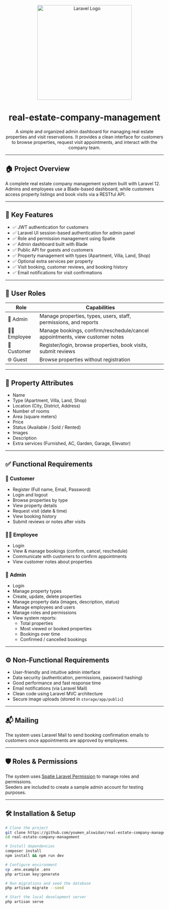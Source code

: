 <p align="center">
  <a href="https://laravel.com" target="_blank">
    <img src="https://raw.githubusercontent.com/laravel/art/master/logo-lockup/5%20SVG/2%20CMYK/1%20Full%20Color/laravel-logolockup-cmyk-red.svg" width="300" alt="Laravel Logo">
  </a>
</p>

<h1 align="center">real-estate-company-management</h1>

<p align="center">
  A simple and organized admin dashboard for managing real estate properties and visit reservations. It provides a clean interface for customers to browse properties, request visit appointments, and interact with the company team.
</p>

---

## 🏠 Project Overview

A complete real estate company management system built with Laravel 12.  
Admins and employees use a Blade-based dashboard, while customers access property listings and book visits via a RESTful API.

---

## 🚀 Key Features

- ✅ JWT authentication for customers
- ✅ Laravel UI session-based authentication for admin panel
- ✅ Role and permission management using Spatie
- ✅ Admin dashboard built with Blade
- ✅ Public API for guests and customers
- ✅ Property management with types (Apartment, Villa, Land, Shop)
- ✅ Optional extra services per property
- ✅ Visit booking, customer reviews, and booking history
- ✅ Email notifications for visit confirmations

---

## 👥 User Roles

| Role | Capabilities |
|------|--------------|
| 👑 Admin | Manage properties, types, users, staff, permissions, and reports |
| 🧑‍💼 Employee | Manage bookings, confirm/reschedule/cancel appointments, view customer notes |
| 👤 Customer | Register/login, browse properties, book visits, submit reviews |
| 🌐 Guest | Browse properties without registration |

---

## 🏡 Property Attributes

- Name  
- Type (Apartment, Villa, Land, Shop)  
- Location (City, District, Address)  
- Number of rooms  
- Area (square meters)  
- Price  
- Status (Available / Sold / Rented)  
- Images  
- Description  
- Extra services (Furnished, AC, Garden, Garage, Elevator)

---

## ✅ Functional Requirements

### 👤 Customer
- Register (Full name, Email, Password)
- Login and logout
- Browse properties by type
- View property details
- Request visit (date & time)
- View booking history
- Submit reviews or notes after visits

### 🧑‍💼 Employee
- Login
- View & manage bookings (confirm, cancel, reschedule)
- Communicate with customers to confirm appointments
- View customer notes about properties

### 👑 Admin
- Login
- Manage property types
- Create, update, delete properties
- Manage property data (images, description, status)
- Manage employees and users
- Manage roles and permissions
- View system reports:
  - Total properties
  - Most viewed or booked properties
  - Bookings over time
  - Confirmed / cancelled bookings

---

## ⚙️ Non-Functional Requirements

- User-friendly and intuitive admin interface
- Data security (authentication, permissions, password hashing)
- Good performance and fast response time
- Email notifications (via Laravel Mail)
- Clean code using Laravel MVC architecture
- Secure image uploads (stored in `storage/app/public`)

---

## 📬 Mailing

The system uses Laravel Mail to send booking confirmation emails to customers once appointments are approved by employees.

---

## 🛡️ Roles & Permissions

The system uses [Spatie Laravel Permission](https://github.com/spatie/laravel-permission) to manage roles and permissions.  
Seeders are included to create a sample admin account for testing purposes.

---

## 🛠️ Installation & Setup

```bash
# Clone the project
git clone https://github.com/youmen_alswidan/real-estate-company-management.git
cd real-estate-company-management

# Install dependencies
composer install
npm install && npm run dev

# Configure environment
cp .env.example .env
php artisan key:generate

# Run migrations and seed the database
php artisan migrate --seed

# Start the local development server
php artisan serve
